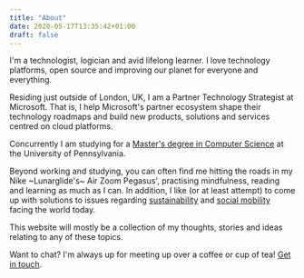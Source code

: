 ```yaml
---
title: "About"
date: 2020-05-17T13:35:42+01:00
draft: false
---
```


I'm a technologist, logician and avid lifelong learner. I love technology platforms, open source and improving our planet for everyone and everything.

Residing just outside of London, UK, I am a Partner Technology Strategist at Microsoft. That is, I help Microsoft's partner ecosystem shape their technology roadmaps and build new products, solutions and services centred on cloud platforms.

Concurrently I am studying for a [Master's degree in Computer Science](https://onlinelearning.seas.upenn.edu/mcit/) at the University of Pennsylvania.

Beyond working and studying, you can often find me hitting the roads in my Nike ~Lunarglide's~ Air Zoom Pegasus', practising mindfulness, reading and learning as much as I can. In addition, I like (or at least attempt) to come up with solutions to issues regarding [sustainability](https://en.wikipedia.org/wiki/Sustainability) and [social mobility](https://en.wikipedia.org/wiki/Social_mobility) facing the world today.

This website will mostly be a collection of my thoughts, stories and ideas relating to any of these topics.

Want to chat? I'm always up for meeting up over a coffee or cup of tea! [Get in touch](https://twitter.com/wiigg).